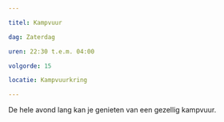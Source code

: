 ```yaml
---

titel: Kampvuur

dag: Zaterdag

uren: 22:30 t.e.m. 04:00

volgorde: 15

locatie: Kampvuurkring

---
```


De hele avond lang kan je genieten van een gezellig kampvuur.
